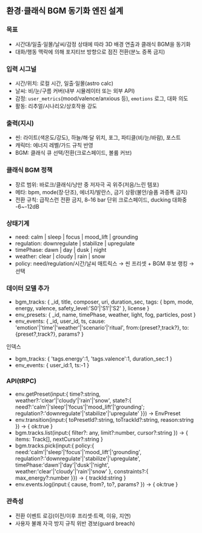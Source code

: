 ## 환경·클래식 BGM 동기화 엔진 설계

### 목표
- 시간대/일출·일몰/날씨/감정 상태에 따라 3D 배경 연출과 클래식 BGM을 동기화
- 대화/행동 맥락에 의해 포지티브 방향으로 점진 전환(분노 증폭 금지)

### 입력 시그널
- 시간/위치: 로컬 시간, 일출·일몰(astro calc)
- 날씨: 비/눈/구름 커버(내부 시뮬레이터 또는 외부 API)
- 감정: `user_metrics`(mood/valence/anxious 등), `emotions` 로그, 대화 의도
- 활동: 리추얼/시나리오/상호작용 강도

### 출력(지시)
- 씬: 라이트(색온도/강도), 하늘/해·달 위치, 포그, 파티클(비/눈/바람), 포스트
- 캐릭터: 에너지 레벨/가드 규칙 반영
- BGM: 클래식 큐 선택/전환(크로스페이드, 볼륨 커브)

### 클래식 BGM 정책
- 장르 범위: 바로크/클래식/낭만 중 저자극 곡 위주(저음/느린 템포)
- 메타: bpm, mode(장·단조), 에너지/발란스, 금기 상황(불안/슬픔 과증폭 금지)
- 전환 규칙: 급작스런 전환 금지, 8–16 bar 단위 크로스페이드, ducking 대화중 -6~-12dB

### 상태기계
- need: calm | sleep | focus | mood_lift | grounding
- regulation: downregulate | stabilize | upregulate
- timePhase: dawn | day | dusk | night
- weather: clear | cloudy | rain | snow
- policy: need/regulation/시간/날씨 매트릭스 → 씬 프리셋 + BGM 후보 랭킹 → 선택

### 데이터 모델 추가
- bgm_tracks: { _id, title, composer, uri, duration_sec, tags: { bpm, mode, energy, valence, safety_level:'S0'|'S1'|'S2' }, license }
- env_presets: { _id, name, timePhase, weather, light, fog, particles, post }
- env_events: { _id, user_id, ts, cause: 'emotion'|'time'|'weather'|'scenario'|'ritual', from:{preset?,track?}, to:{preset?,track?}, params? }

인덱스
- bgm_tracks: { 'tags.energy':1, 'tags.valence':1, duration_sec:1 }
- env_events: { user_id:1, ts:-1 }

### API(tRPC)
- env.getPreset(input:{ time?:string, weather?:'clear'|'cloudy'|'rain'|'snow', state?:{ need?:'calm'|'sleep'|'focus'|'mood_lift'|'grounding'; regulation?:'downregulate'|'stabilize'|'upregulate' }}) → EnvPreset
- env.transition(input:{ toPresetId?:string, toTrackId?:string, reason:string }) → { ok:true }
- bgm.tracks.list(input:{ filter?: any, limit?:number, cursor?:string }) → { items: Track[], nextCursor?:string }
- bgm.tracks.pick(input:{ policy:{ need:'calm'|'sleep'|'focus'|'mood_lift'|'grounding', regulation?:'downregulate'|'stabilize'|'upregulate', timePhase:'dawn'|'day'|'dusk'|'night', weather:'clear'|'cloudy'|'rain'|'snow' }, constraints?:{ max_energy?:number }}) → { trackId:string }
- env.events.log(input:{ cause, from?, to?, params? }) → { ok:true }

### 관측성
- 전환 이벤트 로깅(이전/이후 프리셋·트랙, 이유, 지연)
- 사용자 불쾌 자극 방지 규칙 위반 경보(guard breach)

